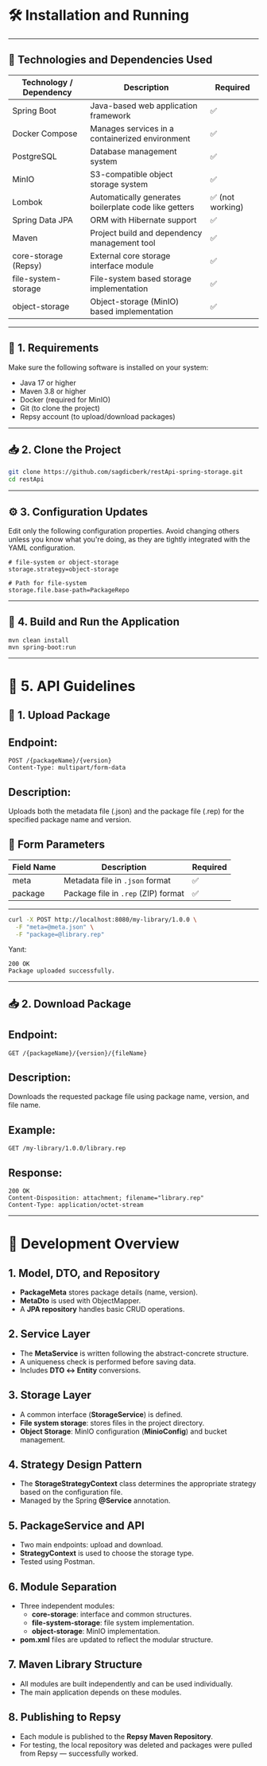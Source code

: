  # 🛠️ Installation and Running

---

## 🧩 Technologies and Dependencies Used


| Technology / Dependency | Description                                              | Required         |
|--------------------------|----------------------------------------------------------|------------------|
| Spring Boot              | Java-based web application framework                     | ✅                |
| Docker Compose           | Manages services in a containerized environment          | ✅                |
| PostgreSQL               | Database management system                               | ✅                |
| MinIO                    | S3-compatible object storage system                      | ✅                |
| Lombok                   | Automatically generates boilerplate code like getters    | ✅ (not working)  |
| Spring Data JPA          | ORM with Hibernate support                               | ✅                |
| Maven                    | Project build and dependency management tool             | ✅                |
| core-storage (Repsy)     | External core storage interface module                   | ✅                |
| file-system-storage      | File-system based storage implementation                 | ✅                |
| object-storage           | Object-storage (MinIO) based implementation              | ✅                |

---

## 🔧 1. Requirements

Make sure the following software is installed on your system:

- Java 17 or higher
- Maven 3.8 or higher
- Docker (required for MinIO)
- Git (to clone the project)
- Repsy account (to upload/download packages)

---

## 📥 2. Clone the Project
```sh
git clone https://github.com/sagdicberk/restApi-spring-storage.git
cd restApi
```

---

## ⚙️ 3. Configuration Updates

Edit only the following configuration properties. Avoid changing others unless you know what you're doing, as they are 
tightly integrated with the YAML configuration.

````properties
# file-system or object-storage
storage.strategy=object-storage

# Path for file-system
storage.file.base-path=PackageRepo
````

---

## 🚀 4. Build and Run the Application
````shell
mvn clean install
mvn spring-boot:run
````

---

# 🧪 5. API Guidelines
## 🎯 1. Upload Package
## Endpoint:

```http request
POST /{packageName}/{version}
Content-Type: multipart/form-data
```
## Description:

Uploads both the metadata file (.json) and the package file (.rep) for the specified package name and version.

## 📝 Form Parameters

| Field Name | Description                          | Required |
|------------|--------------------------------------|----------|
| meta       | Metadata file in `.json` format      | ✅        |
| package    | Package file in `.rep` (ZIP) format  | ✅        |

---
````bash
curl -X POST http://localhost:8080/my-library/1.0.0 \
  -F "meta=@meta.json" \
  -F "package=@library.rep"
````
Yanıt: 
````http
200 OK
Package uploaded successfully.
````

---

## 📥 2. Download Package
## Endpoint:

````http
GET /{packageName}/{version}/{fileName}
````
## Description:

Downloads the requested package file using package name, version, and file name.
## Example:


````http
GET /my-library/1.0.0/library.rep
````
## Response:

````http
200 OK
Content-Disposition: attachment; filename="library.rep"
Content-Type: application/octet-stream
````

---

# 🧱 Development Overview

## 1. Model, DTO, and Repository
- **PackageMeta** stores package details (name, version).
- **MetaDto** is used with ObjectMapper.
- A **JPA repository** handles basic CRUD operations.

## 2. Service Layer
- The **MetaService** is written following the abstract-concrete structure.
- A uniqueness check is performed before saving data.
- Includes **DTO ↔ Entity** conversions.

## 3. Storage Layer
- A common interface (**StorageService**) is defined.
- **File system storage**: stores files in the project directory.
- **Object Storage**: MinIO configuration (**MinioConfig**) and bucket management.

## 4. Strategy Design Pattern
- The **StorageStrategyContext** class determines the appropriate strategy based on the configuration file.
- Managed by the Spring **@Service** annotation.

## 5. PackageService and API
- Two main endpoints: upload and download.
- **StrategyContext** is used to choose the storage type.
- Tested using Postman.

## 6. Module Separation
- Three independent modules:
    - **core-storage**: interface and common structures.
    - **file-system-storage**: file system implementation.
    - **object-storage**: MinIO implementation.
- **pom.xml** files are updated to reflect the modular structure.

## 7. Maven Library Structure
- All modules are built independently and can be used individually.
- The main application depends on these modules.

## 8. Publishing to Repsy
- Each module is published to the **Repsy Maven Repository**.
- For testing, the local repository was deleted and packages were pulled from Repsy — successfully worked.

